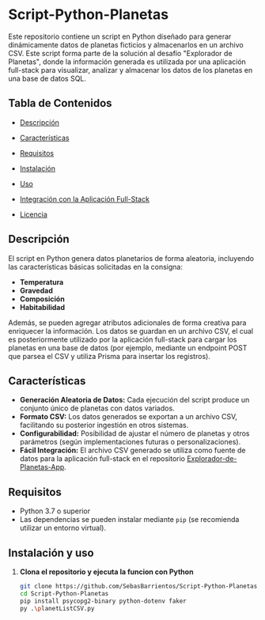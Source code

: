 # Script-Python-Planetas

Este repositorio contiene un script en Python diseñado para generar dinámicamente datos de planetas ficticios y almacenarlos en un archivo CSV. Este script forma parte de la solución al desafío "Explorador de Planetas", donde la información generada es utilizada por una aplicación full-stack para visualizar, analizar y almacenar los datos de los planetas en una base de datos SQL.

## Tabla de Contenidos

- [Descripción](#descripción)
- [Características](#características)
- [Requisitos](#requisitos)
- [Instalación](#instalación)
- [Uso](#uso)
- [Integración con la Aplicación Full-Stack](#integración-con-la-aplicación-full-stack)

- [Licencia](#licencia)

## Descripción

El script en Python genera datos planetarios de forma aleatoria, incluyendo las características básicas solicitadas en la consigna:
- **Temperatura**
- **Gravedad**
- **Composición**
- **Habitabilidad**

Además, se pueden agregar atributos adicionales de forma creativa para enriquecer la información. Los datos se guardan en un archivo CSV, el cual es posteriormente utilizado por la aplicación full-stack para cargar los planetas en una base de datos (por ejemplo, mediante un endpoint POST que parsea el CSV y utiliza Prisma para insertar los registros).

## Características

- **Generación Aleatoria de Datos:** Cada ejecución del script produce un conjunto único de planetas con datos variados.
- **Formato CSV:** Los datos generados se exportan a un archivo CSV, facilitando su posterior ingestión en otros sistemas.
- **Configurabilidad:** Posibilidad de ajustar el número de planetas y otros parámetros (según implementaciones futuras o personalizaciones).
- **Fácil Integración:** El archivo CSV generado se utiliza como fuente de datos para la aplicación full-stack en el repositorio [Explorador-de-Planetas-App](https://github.com/SebasBarrientos/Explorador-de-Planetas-App).

## Requisitos

- Python 3.7 o superior
- Las dependencias se pueden instalar mediante `pip` (se recomienda utilizar un entorno virtual).

## Instalación y uso

1. **Clona el repositorio y ejecuta la funcion con Python**

   ```bash
   git clone https://github.com/SebasBarrientos/Script-Python-Planetas.git
   cd Script-Python-Planetas
   pip install psycopg2-binary python-dotenv faker                                                                          
   py .\planetListCSV.py

